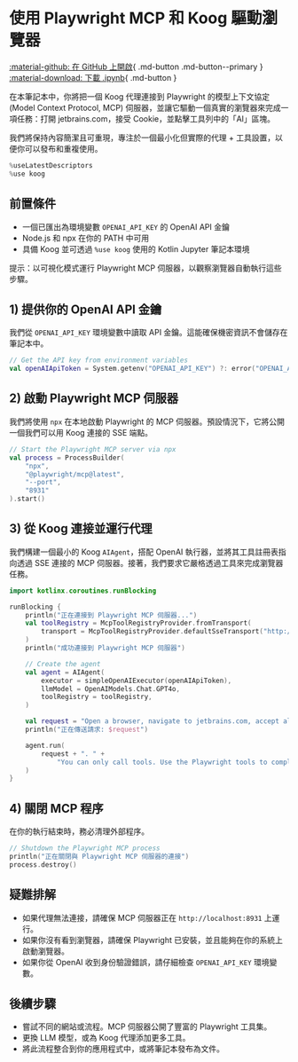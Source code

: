 # 使用 Playwright MCP 和 Koog 驅動瀏覽器

[:material-github: 在 GitHub 上開啟](
https://github.com/JetBrains/koog/blob/develop/examples/notebooks/PlaywrightMcp.ipynb
){ .md-button .md-button--primary }
[:material-download: 下載 .ipynb](
https://raw.githubusercontent.com/JetBrains/koog/develop/examples/notebooks/PlaywrightMcp.ipynb
){ .md-button }

在本筆記本中，你將把一個 Koog 代理連接到 Playwright 的模型上下文協定 (Model Context Protocol, MCP) 伺服器，並讓它驅動一個真實的瀏覽器來完成一項任務：打開 jetbrains.com，接受 Cookie，並點擊工具列中的「AI」區塊。

我們將保持內容簡潔且可重現，專注於一個最小化但實際的代理 + 工具設置，以便你可以發布和重複使用。

```kotlin
%useLatestDescriptors
%use koog

```

## 前置條件
- 一個已匯出為環境變數 `OPENAI_API_KEY` 的 OpenAI API 金鑰
- Node.js 和 npx 在你的 PATH 中可用
- 具備 Koog 並可透過 `%use koog` 使用的 Kotlin Jupyter 筆記本環境

提示：以可視化模式運行 Playwright MCP 伺服器，以觀察瀏覽器自動執行這些步驟。

## 1) 提供你的 OpenAI API 金鑰
我們從 `OPENAI_API_KEY` 環境變數中讀取 API 金鑰。這能確保機密資訊不會儲存在筆記本中。

```kotlin
// Get the API key from environment variables
val openAIApiToken = System.getenv("OPENAI_API_KEY") ?: error("OPENAI_API_KEY environment variable not set")

```

## 2) 啟動 Playwright MCP 伺服器
我們將使用 `npx` 在本地啟動 Playwright 的 MCP 伺服器。預設情況下，它將公開一個我們可以用 Koog 連接的 SSE 端點。

```kotlin
// Start the Playwright MCP server via npx
val process = ProcessBuilder(
    "npx",
    "@playwright/mcp@latest",
    "--port",
    "8931"
).start()

```

## 3) 從 Koog 連接並運行代理
我們構建一個最小的 Koog `AIAgent`，搭配 OpenAI 執行器，並將其工具註冊表指向透過 SSE 連接的 MCP 伺服器。接著，我們要求它嚴格透過工具來完成瀏覽器任務。

```kotlin
import kotlinx.coroutines.runBlocking

runBlocking {
    println("正在連接到 Playwright MCP 伺服器...")
    val toolRegistry = McpToolRegistryProvider.fromTransport(
        transport = McpToolRegistryProvider.defaultSseTransport("http://localhost:8931")
    )
    println("成功連接到 Playwright MCP 伺服器")

    // Create the agent
    val agent = AIAgent(
        executor = simpleOpenAIExecutor(openAIApiToken),
        llmModel = OpenAIModels.Chat.GPT4o,
        toolRegistry = toolRegistry,
    )

    val request = "Open a browser, navigate to jetbrains.com, accept all cookies, click AI in toolbar"
    println("正在傳送請求: $request")

    agent.run(
        request + ". " +
            "You can only call tools. Use the Playwright tools to complete this task."
    )
}

```

## 4) 關閉 MCP 程序
在你的執行結束時，務必清理外部程序。

```kotlin
// Shutdown the Playwright MCP process
println("正在關閉與 Playwright MCP 伺服器的連接")
process.destroy()

```

## 疑難排解
- 如果代理無法連接，請確保 MCP 伺服器正在 `http://localhost:8931` 上運行。
- 如果你沒有看到瀏覽器，請確保 Playwright 已安裝，並且能夠在你的系統上啟動瀏覽器。
- 如果你從 OpenAI 收到身份驗證錯誤，請仔細檢查 `OPENAI_API_KEY` 環境變數。

## 後續步驟
- 嘗試不同的網站或流程。MCP 伺服器公開了豐富的 Playwright 工具集。
- 更換 LLM 模型，或為 Koog 代理添加更多工具。
- 將此流程整合到你的應用程式中，或將筆記本發布為文件。
